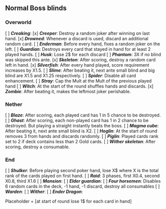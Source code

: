 ## Normal Boss blinds
### Overworld
[ ] ***Creaking***: 
[x] ***Creeper***: Destroy a random joker after winning on last hand.
[x] ***Drowned***: Whenever a discard is used, discard an additional random card.
[ ] ***Enderman***: Before every hand, fixes a random joker on the left.
[ ] ***Guardian***: Destroys every card that stayed in hand for at least 2 played hands.
[ ] ***Husk***: Lose 2$ for each discard
[ ] ***Phantom***: 3X if no blind was skipped this ante.
[x] ***Skeleton***: After scoring, destroy a random card left in hand. 
[x] ***Silverfish***: After every hand played, score requirement increases by X1.5.
[ ] ***Slime***: After beating it, next ante small blind and big blind are X1.5 and X1.25 respectively.
[ ] ***Spider***: Disable all card enhancement.
[ ] ***Stray***: Cap the Mult at the Mult of the previous played hand
[ ] ***Witch***: At the start of the round shuffles hands and discards.
[x] ***Zombie***: After beating it, makes the leftmost joker perishable.

### Nether
[ ] ***Blaze***: After scoring, each played card has 1 in 5 chance to be destroyed.
[ ] ***Ghast***: After scoring, each non-played card has 1 in 2 chance to be destroyed. But playing a straight instantly beats the boss.
[ ] ***Magma cube***: After beating it, next ante small blind is X2.
[ ] ***Hoglin***: At the start of round removes 3 from hands and discards randomly.
[ ] ***Piglin***: Played cards rank set to 2 if deck contains less than 2 Gold cards.
[ ] ***Wither skeleton***: After scoring, destroy a consumable.

### End
[ ] ***Shulker***: Before playing second poker hand, lose X$ where X is the total rank of the cards played on first hand.
[ ] ***Raid***: 3 phases, first X0.4, second X0.8, third X1.6
[ ] ***Mansion***: 
[ ] ***Elder guardian***:
[ ] ***Four horsemen***: Disables 6 random cards in the deck, -1 hand, -1 discard, destroy all consumables
[ ] ***Warden***: 
[ ] ***Wither***: 
[ ] ***Ender Dragon***: 



Placeholder = \[at start of round lose 1$ for each card in hand]